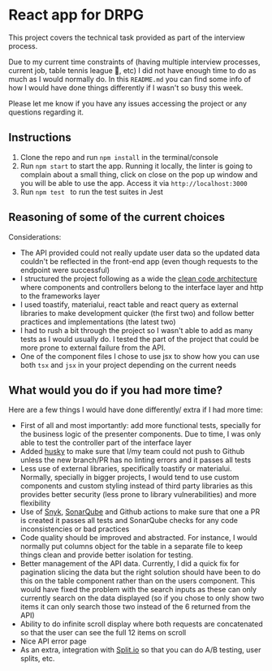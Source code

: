 # React app for DRPG

This project covers the technical task provided as part of the interview process. 

Due to my current time constraints of (having multiple interview processes, current job, table tennis league 🏓, etc) I did not have enough time to do as much as I would normally do. In this ```README.md``` you can find some info of how I would have done things differently if I wasn't so busy this week. 

Please let me know if you have any issues accessing the project or any questions regarding it. 

## Instructions 

1. Clone the repo and run ```npm install``` in the terminal/console
2. Run ```npm start``` to start the app. Running it locally, the linter is going to complain about a small thing, click on close on the pop up window and you will be able to use the app. Access it via ```http://localhost:3000```
3. Run ```npm test ``` to run the test suites in Jest

## Reasoning of some of the current choices

Considerations: 
- The API provided could not really update user data so the updated data couldn't be reflected in the front-end app (even though requests to the endpoint were successful)
- I structured the project following as a wide the [clean code architecture](https://blog.cleancoder.com/uncle-bob/2012/08/13/the-clean-architecture.html) where components and controllers belong to the interface layer and http to the frameworks layer
- I used toastify, materialui, react table and react query as external libraries to make development quicker (the first two) and follow better practices and implementations (the latest two)
- I had to rush a bit through the project so I wasn't able to add as many tests as I would usually do. I tested the part of the project that could be more prone to external failure from the API. 
- One of the component files I chose to use jsx to show how you can use both ```tsx``` and ```jsx``` in your project depending on the current needs

## What would you do if you had more time?

Here are a few things I would have done differently/ extra if I had more time: 
- First of all and most importantly: add more functional tests, specially for the business logic of the presenter components. Due to time, I was only able to test the controller part of the interface layer
- Added [husky](https://typicode.github.io/husky/#/) to make sure that I/my team could not push to Github unless the new branch/PR has no linting errors and it passes all tests
- Less use of external libraries, specifically toastify or materialui. Normally, specially in bigger projects, I would tend to use custom components and custom styling instead of third party libraries as this provides better security (less prone to library vulnerabilities) and more flexibility
- Use of [Snyk](https://snyk.io/), [SonarQube](https://www.sonarsource.com/products/sonarqube/) and Github actions to make sure that one a PR is created it passes all tests and SonarQube checks for any code inconsistencies or bad practices
- Code quality should be improved and abstracted. For instance, I would normally put columns object for the table in a separate file to keep things clean and provide better isolation for testing. 
- Better management of the API data. Currently, I did a quick fix for pagination slicing the data but the right solution should have been to do this on the table component rather than on the users component. This would have fixed the problem with the search inputs as these can only currently search on the data displayed (so if you chose to only show two items it can only search those two instead of the 6 returned from the API)
- Ability to do infinite scroll display where both requests are concatenated so that the user can see the full 12 items on scroll
- Nice API error page 
- As an extra, integration with [Split.io](https://www.split.io/) so that you can do A/B testing, user splits, etc. 
